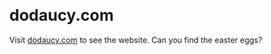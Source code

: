 # dodaucy.com

Visit [dodaucy.com](https://dodaucy.com) to see the website. Can you find the easter eggs?
